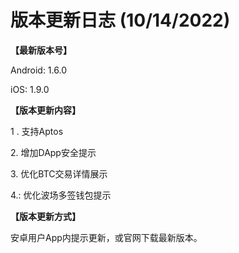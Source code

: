 # 版本更新日志  (10/14/2022)

**【最新版本号】**

Android: 1.6.0

iOS: 1.9.0

&#x20;

**【版本更新内容】**

1 . 支持Aptos

2\. 增加DApp安全提示

3\. 优化BTC交易详情展示

4.: 优化波场多签钱包提示



**【版本更新方式】**&#x20;

安卓用户App内提示更新，或官网下载最新版本。

